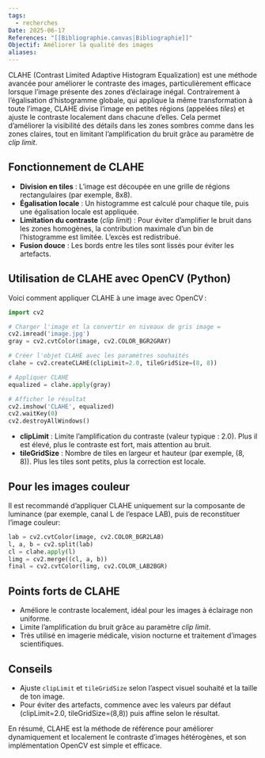 ```yaml
---
tags:
  - recherches
Date: 2025-06-17
References: "[[Bibliographie.canvas|Bibliographie]]"
Objectif: Améliorer la qualité des images
aliases:
---
```

CLAHE (Contrast Limited Adaptive Histogram Equalization) est une méthode avancée pour améliorer le contraste des images, particulièrement efficace lorsque l’image présente des zones d’éclairage inégal. Contrairement à l’égalisation d’histogramme globale, qui applique la même transformation à toute l’image, CLAHE divise l’image en petites régions (appelées _tiles_) et ajuste le contraste localement dans chacune d’elles. Cela permet d’améliorer la visibilité des détails dans les zones sombres comme dans les zones claires, tout en limitant l’amplification du bruit grâce au paramètre de _clip limit_.

## Fonctionnement de CLAHE

- **Division en tiles** : L’image est découpée en une grille de régions rectangulaires (par exemple, 8x8).
- **Égalisation locale** : Un histogramme est calculé pour chaque tile, puis une égalisation locale est appliquée.
- **Limitation du contraste** (_clip limit_) : Pour éviter d’amplifier le bruit dans les zones homogènes, la contribution maximale d’un bin de l’histogramme est limitée. L’excès est redistribué.
- **Fusion douce** : Les bords entre les tiles sont lissés pour éviter les artefacts.

## Utilisation de CLAHE avec OpenCV (Python)

Voici comment appliquer CLAHE à une image avec OpenCV :
```python
import cv2 

# Charger l'image et la convertir en niveaux de gris image = 
cv2.imread('image.jpg') 
gray = cv2.cvtColor(image, cv2.COLOR_BGR2GRAY) 

# Créer l'objet CLAHE avec les paramètres souhaités 
clahe = cv2.createCLAHE(clipLimit=2.0, tileGridSize=(8, 8)) 

# Appliquer CLAHE 
equalized = clahe.apply(gray) 

# Afficher le résultat 
cv2.imshow('CLAHE', equalized) 
cv2.waitKey(0) 
cv2.destroyAllWindows()
```

- **clipLimit** : Limite l’amplification du contraste (valeur typique : 2.0). Plus il est élevé, plus le contraste est fort, mais attention au bruit.
- **tileGridSize** : Nombre de tiles en largeur et hauteur (par exemple, (8, 8)). Plus les tiles sont petits, plus la correction est locale.

## Pour les images couleur

Il est recommandé d’appliquer CLAHE uniquement sur la composante de luminance (par exemple, canal L de l’espace LAB), puis de reconstituer l’image couleur:

```python
lab = cv2.cvtColor(image, cv2.COLOR_BGR2LAB) 
l, a, b = cv2.split(lab) 
cl = clahe.apply(l) 
limg = cv2.merge((cl, a, b)) 
final = cv2.cvtColor(limg, cv2.COLOR_LAB2BGR)
```

## Points forts de CLAHE

- Améliore le contraste localement, idéal pour les images à éclairage non uniforme.
- Limite l’amplification du bruit grâce au paramètre _clip limit_.
- Très utilisé en imagerie médicale, vision nocturne et traitement d’images scientifiques.

## Conseils

- Ajuste `clipLimit` et `tileGridSize` selon l’aspect visuel souhaité et la taille de ton image.
- Pour éviter des artefacts, commence avec les valeurs par défaut (clipLimit=2.0, tileGridSize=(8,8)) puis affine selon le résultat.


En résumé, CLAHE est la méthode de référence pour améliorer dynamiquement et localement le contraste d’images hétérogènes, et son implémentation OpenCV est simple et efficace.